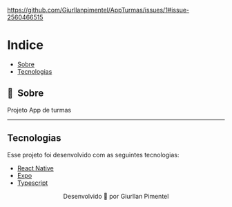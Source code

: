 https://github.com/Giurllanpimentel/AppTurmas/issues/1#issue-2560466515


# Indice

- [Sobre](#-sobre)
- [Tecnologias](#Tecnologias)


## 🔖&nbsp; Sobre

Projeto App de turmas

---
## Tecnologias

Esse projeto foi desenvolvido com as seguintes tecnologias:

- [React Native](https://facebook.github.io/react-native/)
- [Expo](https://expo.io/)
- [Typescript](https://www.typescriptlang.org/)



<p align="center">
    Desenvolvido 💜 por Giurllan Pimentel
</p>

